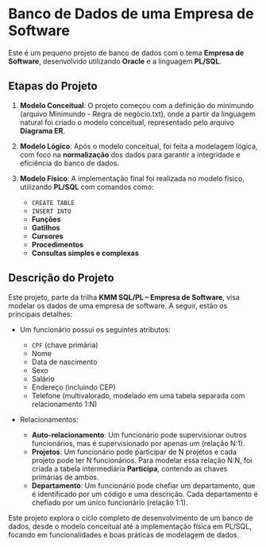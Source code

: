# Banco de Dados de uma Empresa de Software

Este é um pequeno projeto de banco de dados com o tema **Empresa de Software**, desenvolvido utilizando **Oracle** e a linguagem **PL/SQL**.

## Etapas do Projeto

1. **Modelo Conceitual**: O projeto começou com a definição do minimundo (arquivo Minimundo - Regra de negócio.txt), onde a partir da linguagem natural foi criado o modelo conceitual, representado pelo arquivo **Diagrama ER**.

2. **Modelo Lógico**: Após o modelo conceitual, foi feita a modelagem lógica, com foco na **normalização** dos dados para garantir a integridade e eficiência do banco de dados.

3. **Modelo Físico**: A implementação final foi realizada no modelo físico, utilizando **PL/SQL** com comandos como:
   - `CREATE TABLE`
   - `INSERT INTO`
   - **Funções**
   - **Gatilhos**
   - **Cursores**
   - **Procedimentos**
   - **Consultas simples e complexas**

## Descrição do Projeto

Este projeto, parte da trilha **KMM SQL/PL – Empresa de Software**, visa modelar os dados de uma empresa de software. A seguir, estão os principais detalhes:

- Um funcionário possui os seguintes atributos: 
  - `CPF` (chave primária)
  - Nome
  - Data de nascimento
  - Sexo
  - Salário
  - Endereço (incluindo CEP)
  - Telefone (multivalorado, modelado em uma tabela separada com relacionamento 1:N)
  
- Relacionamentos:
  - **Auto-relacionamento**: Um funcionário pode supervisionar outros funcionários, mas é supervisionado por apenas um (relação N:1).
  - **Projetos**: Um funcionário pode participar de N projetos e cada projeto pode ter N funcionários. Para modelar essa relação N:N, foi criada a tabela intermediária **Participa**, contendo as chaves primárias de ambos.
  - **Departamento**: Um funcionário pode chefiar um departamento, que é identificado por um código e uma descrição. Cada departamento é chefiado por um único funcionário (relação 1:1).

Este projeto explora o ciclo completo de desenvolvimento de um banco de dados, desde o modelo conceitual até a implementação física em PL/SQL, focando em funcionalidades e boas práticas de modelagem de dados.

